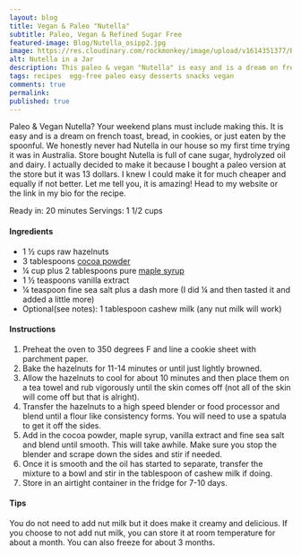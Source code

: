 ```yaml
---
layout: blog
title: Vegan & Paleo "Nutella"
subtitle: Paleo, Vegan & Refined Sugar Free
featured-image: Blog/Nutella_osipp2.jpg
image: https://res.cloudinary.com/rockmonkey/image/upload/v1614351377/Blog/Nutella_osipp2.jpg
alt: Nutella in a Jar
description: This paleo & vegan "Nutella" is easy and is a dream on french toast, bread, in cookies, or just eaten by the spoonful.
tags: recipes  egg-free paleo easy desserts snacks vegan
comments: true
permalink:
published: true
---
```

Paleo & Vegan Nutella? Your weekend plans must include making this. It is easy and is a dream on french toast, bread, in cookies, or just eaten by the spoonful.
We honestly never had Nutella in our house so my first time trying it was in Australia. Store bought Nutella is full of cane sugar,  hydrolyzed oil and dairy. I actually decided to make it because I bought a paleo version at the store but it was 13 dollars. I knew I could make it for much cheaper and equally if not better.
Let me tell you, it is amazing! Head to my website or the link in my bio for the recipe.


Ready in: 20 minutes
Servings: 1 1/2 cups



#### Ingredients
* 1 ½ cups raw hazelnuts
* 3 tablespoons [cocoa powder](https://www.amazon.com/gp/product/B01IPZUZW4/ref=as_li_qf_asin_il_tl?ie=UTF8&tag=h3withlaura-20&creative=9325&linkCode=as2&creativeASIN=B01IPZUZW4&linkId=501731133214f0287a87893ab24fd734)
* ¼ cup plus 2 tablespoons pure [maple syrup](https://www.amazon.com/gp/product/B002483SRI/ref=as_li_qf_asin_il_tl?ie=UTF8&tag=h3withlaura-20&creative=9325&linkCode=as2&creativeASIN=B002483SRI&linkId=2cfd546bfc4f4eb408f90a1b6dc46c05)
* 1 ½ teaspoons vanilla extract
* ¼ teaspoon fine sea salt plus a dash more (I did ¼ and then tasted it and added a little more)
* Optional(see notes): 1 tablespoon cashew milk (any nut milk will work)

#### Instructions
1. Preheat the oven to 350 degrees F and line a cookie sheet with parchment paper.
2. Bake the hazelnuts for 11-14 minutes or until just lightly browned.
3. Allow the hazelnuts to cool for about 10 minutes and then place them on a tea towel and rub vigorously until the skin comes off (not all of the skin will come off but that is alright).
4. Transfer the hazelnuts to a high speed blender or food processor and blend until a flour like consistency forms. You will need to use a spatula to get it off the sides.
5. Add in the cocoa powder, maple syrup, vanilla extract and fine sea salt and blend until smooth. This will take awhile. Make sure you stop the blender and scrape down the sides and stir if needed.
6. Once it is smooth and the oil has started to separate, transfer the mixture to a bowl and stir in the tablespoon of cashew milk if doing.
7. Store in an airtight container in the fridge for 7-10 days.


#### Tips
You do not need to add nut milk but it does make it creamy and delicious. If you choose to not add nut milk, you can store it at room temperature for about a month.
You can also freeze for about 3 months.
